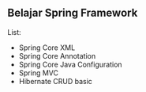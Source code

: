 ## Belajar Spring Framework

List:

* Spring Core XML
* Spring Core Annotation
* Spring Core Java Configuration
* Spring MVC
* Hibernate CRUD basic
